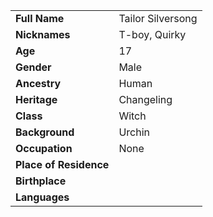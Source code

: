 |                        |                   |
| :--------------------- | :---------------- |
| **Full Name**          | Tailor Silversong |
| **Nicknames**          | T-boy, Quirky     |
| **Age**                | 17                |
| **Gender**             | Male              |
| **Ancestry**           | Human             |
| **Heritage**           | Changeling        |
| **Class**              | Witch             |
| **Background**         | Urchin            |
| **Occupation**         | None              |
| **Place of Residence** |                   |
| **Birthplace**         |                   |
| **Languages**          |                   |
